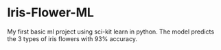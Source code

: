 # Iris-Flower-ML
My first basic ml project using sci-kit learn in python. The model predicts the 3 types of iris flowers with 93% accuracy.
